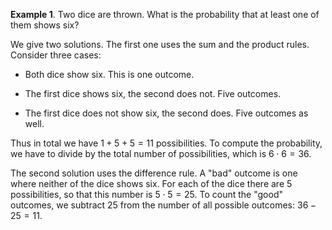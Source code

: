 **Example 1**. Two dice are thrown. What is the probability that at
least one of them shows six?

We give two solutions. The first one uses the sum and the product rules.
Consider three cases:

-   Both dice show six. This is one outcome.

-   The first dice shows six, the second does not. Five outcomes.

-   The first dice does not show six, the second does. Five outcomes as
    well.

Thus in total we have $1+5+5=11$ possibilities. To compute the
probability, we have to divide by the total number of possibilities,
which is $6 \cdot 6 = 36$.

The second solution uses the difference rule. A "bad" outcome is one
where neither of the dice shows six. For each of the dice there are $5$
possibilities, so that this number is $5 \cdot 5 = 25$. To count the
"good" outcomes, we subtract $25$ from the number of all possible
outcomes: $36-25=11$.
